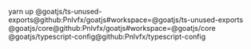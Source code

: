 yarn up @goatjs/ts-unused-exports@github:Pnlvfx/goatjs#workspace=@goatjs/ts-unused-exports @goatjs/core@github:Pnlvfx/goatjs#workspace=@goatjs/core @goatjs/typescript-config@github:Pnlvfx/typescript-config
